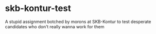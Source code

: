 # skb-kontur-test
A stupid assignment botched by morons at SKB-Kontur to test desperate candidates who don't really wanna work for them
